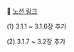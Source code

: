 🔗 [노션 링크](https://artistic-roadrunner-94f.notion.site/3-6fb359363979412dbab74a9e46b84b38?pvs=4)

(1) 3.1.1 ~ 3.1.6장 추가

(2) 3.1.7 ~ 3.2장 추가
